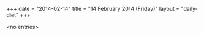 +++
date = "2014-02-14"
title = "14 February 2014 (Friday)"
layout = "daily-diet"
+++

<p>&lt;no entries&gt;</p>